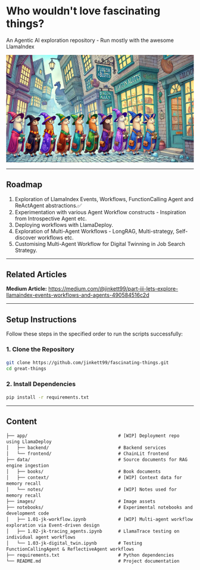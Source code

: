 # Who wouldn't love fascinating things?
An Agentic AI exploration repository - Run mostly with the awesome LlamaIndex

![Image](images/potter_q.png)

---
## **Roadmap**
1. Exploration of LlamaIndex Events, Workflows, FunctionCalling Agent and ReActAgent abstractions.✅
2. Experimentation with various Agent Workflow constructs - Inspiration from Introspective Agent etc.
3. Deploying workflows with LlamaDeploy.
4. Exploration of Multi-Agent Workflows - LongRAG, Multi-strategy, Self-discover workflows etc. 
5. Customising Multi-Agent Workflow for Digital Twinning in Job Search Strategy. 

---
## **Related Articles**
**Medium Article:** https://medium.com/@jinkett99/part-iii-lets-explore-llamaindex-events-workflows-and-agents-490584516c2d

---
## **Setup Instructions**  

Follow these steps in the specified order to run the scripts successfully:

### **1. Clone the Repository**  
```bash
git clone https://github.com/jinkett99/fascinating-things.git
cd great-things
```

### **2. Install Dependencies**  
```bash
pip install -r requirements.txt
```

---
## **Content**
```
├── app/                                  # [WIP] Deployment repo using LlamaDeploy
│   ├── backend/                          # Backend services
│   └── frontend/                         # ChainLit frontend
├── data/                                 # Source documents for RAG engine ingestion
│   ├── books/                            # Book documents
│   ├── context/                          # [WIP] Context data for memory recall
│   └── notes/                            # [WIP] Notes used for memory recall
├── images/                               # Image assets
├── notebooks/                            # Experimental notebooks and development code
│   ├── 1.01-jk-workflow.ipynb            # [WIP] Multi-agent workflow exploration via Event-driven design                              
│   ├── 1.02-jk-tracing_agents.ipynb      # LlamaTrace testing on individual agent workflows
│   └── 1.03-jk-digital_twin.ipynb        # Testing FunctionCallingAgent & ReflectiveAgent workflows
├── requirements.txt                      # Python dependencies
└── README.md                             # Project documentation
```
